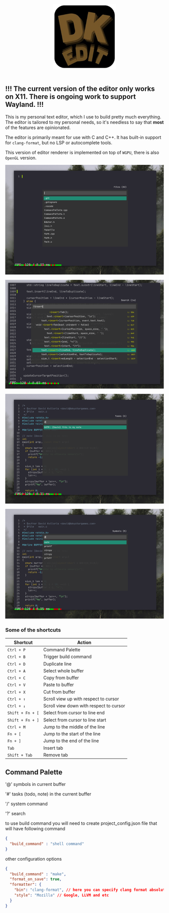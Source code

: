 <div align="center">
  <img src="https://raw.githubusercontent.com/dkvilo/dk_edit/refs/heads/master/res/icon.png" width="200" />
</div>
<br />

## !!! The current version of the editor only works on X11. There is ongoing work to support Wayland. !!!

This is my personal text editor, which I use to build pretty much everything. The editor is tailored to my personal needs, so it's needless to say that **most** of the features are opinionated.

The editor is primarily meant for use with C and C++. It has built-in support for `clang-format`, but no LSP or autocomplete tools.

This version of editor renderer is implemented on top of `WGPU`, there is also `OpenGL` version. 

![Screenshot](/screenshots/s0.png)

![Screenshot](/screenshots/s1.png)

![Screenshot](/screenshots/s2.png)

![Screenshot](/screenshots/s3.png)


### Some of the shortcuts

| **Shortcut**        | **Action**                                       |
|---------------------|--------------------------------------------------|
| `Ctrl + P`          | Command Palette                                  |
| `Ctrl + B`          | Trigger build command                            |
| `Ctrl + D`          | Duplicate line                                   |
| `Ctrl + A`          | Select whole buffer                              |
| `Ctrl + C`          | Copy from buffer                                 |
| `Ctrl + V`          | Paste to buffer                                  |
| `Ctrl + X`          | Cut from buffer                                  |
| `Ctrl + ↑`          | Scroll view up with respect to cursor            |
| `Ctrl + ↓`          | Scroll view down with respect to cursor          |
| `Shift + Fn + [`    | Select from cursor to line end                   |
| `Shift + Fn + ]`    | Select from cursor to line start                 |
| `Ctrl + M`          | Jump to the middle of the line                   |
| `Fn + [`            | Jump to the start of the line                    |
| `Fn + ]`            | Jump to the end of the line                      |
| `Tab`               | Insert tab                                       |
| `Shift + Tab`       | Remove tab                                       |


## Command Palette

'@' symbols in current buffer

'#' tasks (todo, note) in the current buffer

'/' system command

'?' search

to use build command you will need to create project_config.json file that will have following command

```json
{
  "build_command" : "shell command"
}
```

other configuration options

```json
{
  "build_command" : "make",
  "format_on_save": true,
  "formatter": {
    "bin": "clang-format", // here you can specify clang format absolute path, if needed
    "style": "Mozilla" // Google, LLVM and etc
  }
}
```



